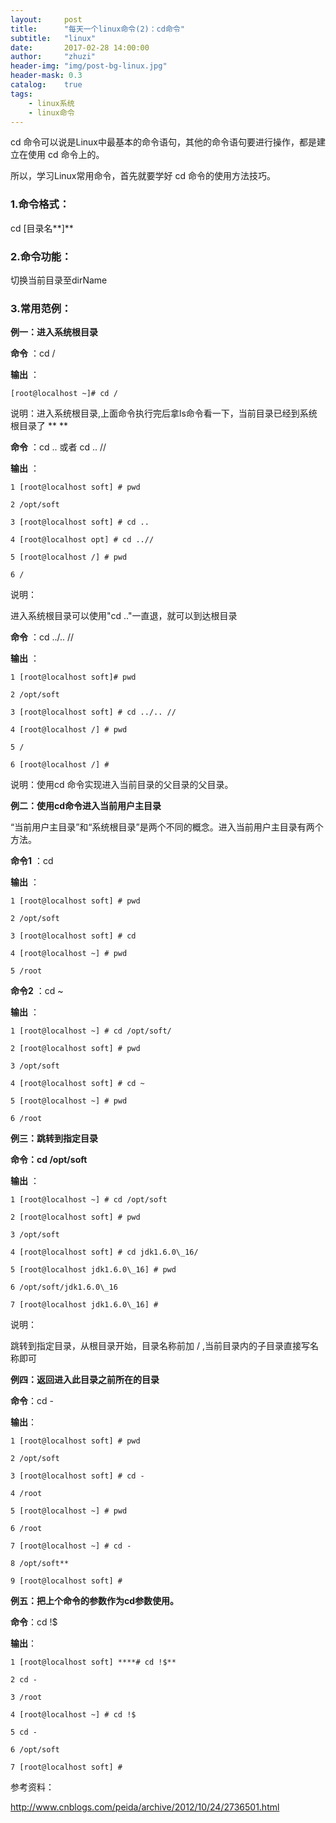 ```yaml
---
layout:     post
title:      "每天一个linux命令(2)：cd命令"
subtitle:   "linux"
date:       2017-02-28 14:00:00
author:     "zhuzi"
header-img: "img/post-bg-linux.jpg"
header-mask: 0.3
catalog:    true
tags:
    - linux系统
    - linux命令
---
```


cd 命令可以说是Linux中最基本的命令语句，其他的命令语句要进行操作，都是建立在使用 cd 命令上的。

所以，学习Linux常用命令，首先就要学好 cd 命令的使用方法技巧。

### 1.命令格式：

cd [目录名**]**

### 2.命令功能：

切换当前目录至dirName

### 3.常用范例：

**例一：进入系统根目录**

**命令** ：cd /

**输出** ：

    [root@localhost ~]# cd /

说明：进入系统根目录,上面命令执行完后拿ls命令看一下，当前目录已经到系统根目录了 ** **

**命令** ：cd .. 或者 cd .. //

**输出** ：

    1 [root@localhost soft] # pwd 

    2 /opt/soft
    
    3 [root@localhost soft] # cd ..

    4 [root@localhost opt] # cd ..// 

    5 [root@localhost /] # pwd

    6 /

说明：

进入系统根目录可以使用"cd .."一直退，就可以到达根目录

**命令** ：cd ../.. //

**输出** ：

    1 [root@localhost soft]# pwd

    2 /opt/soft

    3 [root@localhost soft] # cd ../.. //

    4 [root@localhost /] # pwd

    5 /

    6 [root@localhost /] # 

说明：使用cd 命令实现进入当前目录的父目录的父目录。

**例二：使用cd命令进入当前用户主目录**

“当前用户主目录”和“系统根目录”是两个不同的概念。进入当前用户主目录有两个方法。

**命令1** ：cd

**输出** ：

    1 [root@localhost soft] # pwd 

    2 /opt/soft
    
    3 [root@localhost soft] # cd

    4 [root@localhost ~] # pwd

    5 /root

**命令2** ：cd ~

**输出** ：

    1 [root@localhost ~] # cd /opt/soft/

    2 [root@localhost soft] # pwd

    3 /opt/soft
    
    4 [root@localhost soft] # cd ~

    5 [root@localhost ~] # pwd 

    6 /root

**例三：跳转到指定目录**

**命令：cd /opt/soft**

**输出** ：

    1 [root@localhost ~] # cd /opt/soft

    2 [root@localhost soft] # pwd

    3 /opt/soft

    4 [root@localhost soft] # cd jdk1.6.0\_16/

    5 [root@localhost jdk1.6.0\_16] # pwd

    6 /opt/soft/jdk1.6.0\_16

    7 [root@localhost jdk1.6.0\_16] #   

说明：

跳转到指定目录，从根目录开始，目录名称前加 / ,当前目录内的子目录直接写名称即可

**例四：返回进入此目录之前所在的目录**

**命令**：cd -

**输出**：

    1 [root@localhost soft] # pwd

    2 /opt/soft

    3 [root@localhost soft] # cd -

    4 /root

    5 [root@localhost ~] # pwd

    6 /root

    7 [root@localhost ~] # cd -

    8 /opt/soft**

    9 [root@localhost soft] # 

**例五：把上个命令的参数作为cd参数使用。** 

**命令**：cd !$

**输出**：

    1 [root@localhost soft] ****# cd !$**

    2 cd -

    3 /root

    4 [root@localhost ~] # cd !$

    5 cd -

    6 /opt/soft

    7 [root@localhost soft] # 
    
 参考资料：
 
 http://www.cnblogs.com/peida/archive/2012/10/24/2736501.html
    



